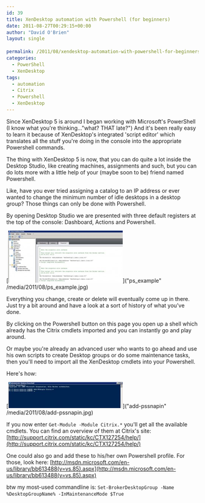 ```yaml
---
id: 39
title: XenDesktop automation with Powershell (for beginners)
date: 2011-08-27T00:29:15+00:00
author: "David O'Brien"
layout: single

permalink: /2011/08/xendesktop-automation-with-powershell-for-beginners/
categories:
  - PowerShell
  - XenDesktop
tags:
  - automation
  - Citrix
  - Powershell
  - XenDesktop
---
```

Since XenDesktop 5 is around I began working with Microsoft's PowerShell (I know what you're thinking..."what? THAT late?") And it's been really easy to learn it because of XenDesktop's integrated 'script editor' which translates all the stuff you're doing in the console into the appropriate Powershell commands.

The thing with XenDesktop 5 is now, that you can do quite a lot inside the Desktop Studio, like creating machines, assignments and such, but you can do lots more with a little help of your (maybe soon to be) friend named Powershell.

Like, have you ever tried assigning a catalog to an IP address or ever wanted to change the minimum number of idle desktops in a desktop group? Those things can only be done with Powershell.

By opening Desktop Studio we are presented with three default registers at the top of the console: Dashboard, Actions and Powershell.

[<img class="img-responsive aligncenter size-medium wp-image-41" title="ps_example" src="/media/2011/08/ps_example-300x136.jpg" alt="" width="300" height="136" />]("ps_example" /media/2011/08/ps_example.jpg)

Everything you change, create or delete will eventually come up in there. Just try a bit around and have a look at a sort of history of what you've done.

By clicking on the Powershell button on this page you open up a shell which already has the Citrix cmdlets imported and you can instantly go and play around.

Or maybe you're already an advanced user who wants to go ahead and use his own scripts to create Desktop groups or do some maintenance tasks, then you'll need to import all the XenDesktop cmdlets into your Powershell.

Here's how:

[<img class="img-responsive aligncenter size-medium wp-image-45" title="add-pssnapin" src="/media/2011/08/add-pssnapin-300x68.jpg" alt="" width="300" height="68" />]("add-pssnapin" /media/2011/08/add-pssnapin.jpg)

If you now enter `Get-Module -Module Citrix.*` you'll get all the available cmdlets. You can find an overview of them at Citrix's site: [http://support.citrix.com/static/kc/CTX127254/help/](http://support.citrix.com/static/kc/CTX127254/help/)

One could also go and add these to his/her own Powershell profile. For those, look here: [http://msdn.microsoft.com/en-us/library/bb613488(v=vs.85).aspx](http://msdn.microsoft.com/en-us/library/bb613488(v=vs.85).aspx)

btw my most-used commandline is: `Set-BrokerDesktopGroup -Name %DesktopGroupName% -InMaintenanceMode $True`




